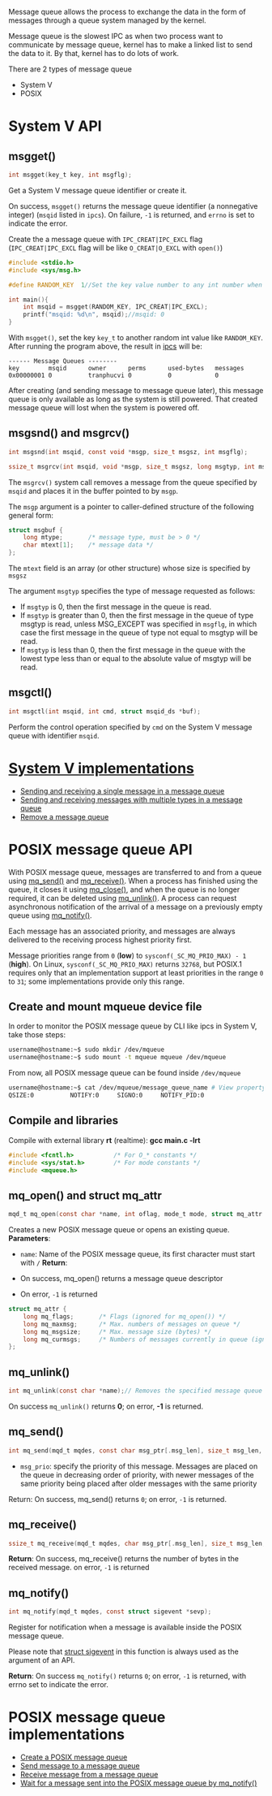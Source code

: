 Message queue allows the process to exchange the data in the form of messages through a queue system managed by the kernel.

Message queue is the slowest IPC as when two process want to communicate by message queue, kernel has to make a linked list to send the data to it. By that, kernel has to do lots of work.

There are 2 types of message queue
* System V
* POSIX
  
# System V API

## msgget()

```c
int msgget(key_t key, int msgflg);
```

Get a System V message queue identifier or create it.

On success, ``msgget()`` returns the message queue identifier (a nonnegative integer) (``msqid`` listed in ``ipcs``).  On failure, ``-1`` is returned, and ``errno`` is set to indicate the error.

Create the a message queue with ``IPC_CREAT|IPC_EXCL`` flag (``IPC_CREAT|IPC_EXCL`` flag will be like ``O_CREAT|O_EXCL`` with ``open()``)

```c
#include <stdio.h>
#include <sys/msg.h>

#define RANDOM_KEY  1//Set the key value number to any int number when creating

int main(){
    int msqid = msgget(RANDOM_KEY, IPC_CREAT|IPC_EXCL);
    printf("msqid: %d\n", msqid);//msqid: 0
}
```

With ``msgget()``, set the key ``key_t`` to another random int value like ``RANDOM_KEY``. After running the program above, the result in [ipcs](https://github.com/TranPhucVinh/Linux-Shell/blob/master/Physical%20layer/Process/System%20V%20IPC.md#ipcs) will be:

```
------ Message Queues --------
key        msqid      owner      perms      used-bytes   messages    
0x00000001 0          tranphucvi 0          0            0   
```

After creating (and sending message to message queue later), this message queue is only available as long as the system is still powered. That created message queue will lost when the system is powered off.

## msgsnd() and msgrcv()

```c
int msgsnd(int msqid, const void *msgp, size_t msgsz, int msgflg);

ssize_t msgrcv(int msqid, void *msgp, size_t msgsz, long msgtyp, int msgflg);
```

The ``msgrcv()`` system call removes a message from the queue specified by ``msqid`` and places it in the buffer pointed to by ``msgp``.

The ``msgp`` argument is a pointer to caller-defined structure of the following general form:

```c
struct msgbuf {
    long mtype;       /* message type, must be > 0 */
    char mtext[1];    /* message data */
};
```

The ``mtext`` field is an array (or other structure) whose size is specified by ``msgsz``

The argument ``msgtyp`` specifies the type of message requested as follows:

* If ``msgtyp`` is 0, then the first message in the queue is read.
* If ``msgtyp`` is greater than 0, then the first message in the queue of type msgtyp is read, unless MSG_EXCEPT was specified in ``msgflg``, in which case the first message in the queue of type not equal to msgtyp will be read.
* If ``msgtyp`` is less than 0, then the first message in the queue with the lowest type less than or equal to the absolute value of msgtyp will be read.

## msgctl()

```c
int msgctl(int msqid, int cmd, struct msqid_ds *buf);
```

Perform the control operation specified by ``cmd`` on the System V message queue with identifier ``msqid``.

# [System V implementations](System%20V%20message%20queue%20implementations.md)

* [Sending and receiving a single message in a message queue](Implementations.md#sending-and-receiving-a-single-message-in-a-message-queue)
* [Sending and receiving messages with multiple types in a message queue](Implementations.md#sending-and-receiving-messages-with-multiple-types-in-a-message-queue)
* [Remove a message queue](Implementations.md#remove-a-message-queue)
# POSIX message queue API

With POSIX message queue, messages are transferred to and from a queue using [mq_send()]() and [mq_receive()](). When a process has finished using the queue, it closes it using [mq_close()](), and when the queue is no longer required, it can be deleted using [mq_unlink()](). A process can request asynchronous notification of the arrival of a message on a previously empty queue using [mq_notify()]().

Each message has an associated priority, and messages are always delivered to the receiving process highest priority first.

Message priorities range from ``0`` (**low**) to ``sysconf(_SC_MQ_PRIO_MAX) - 1`` (**high**).  On Linux, ``sysconf(_SC_MQ_PRIO_MAX)`` returns ``32768``, but POSIX.1 requires only that an implementation support at least priorities in the range ``0`` to ``31``; some implementations provide only this range.
## Create and mount mqueue device file
In order to monitor the POSIX message queue by CLI like ipcs in System V, take those steps:
```sh
username@hostname:~$ sudo mkdir /dev/mqueue
username@hostname:~$ sudo mount -t mqueue mqueue /dev/mqueue
```
From now, all POSIX message queue can be found inside ``/dev/mqueue``
```sh
username@hostname:~$ cat /dev/mqueue/message_queue_name # View property of a message queue
QSIZE:0          NOTIFY:0     SIGNO:0     NOTIFY_PID:0  
```
## Compile and libraries
Compile with external library **rt** (realtime): **gcc main.c -lrt**
```c
#include <fcntl.h>           /* For O_* constants */
#include <sys/stat.h>        /* For mode constants */
#include <mqueue.h>
```
## mq_open() and struct mq_attr
```c
mqd_t mq_open(const char *name, int oflag, mode_t mode, struct mq_attr *attr);
```

Creates a new POSIX message queue or opens an existing queue.
**Parameters**:
* ``name``: Name of the POSIX message queue, its first character must start with ``/``
**Return**:

* On success, mq_open() returns a message queue descriptor
* On error, ``-1`` is returned

```c
struct mq_attr {
    long mq_flags;       /* Flags (ignored for mq_open()) */
    long mq_maxmsg;      /* Max. numbers of messages on queue */
    long mq_msgsize;     /* Max. message size (bytes) */
    long mq_curmsgs;     /* Numbers of messages currently in queue (ignored for mq_open()) */
};
```
## mq_unlink()
```c
int mq_unlink(const char *name);// Removes the specified message queue name
```
On success ``mq_unlink()`` returns **0**; on error, **-1** is returned.
## mq_send()
```c
int mq_send(mqd_t mqdes, const char msg_ptr[.msg_len], size_t msg_len, unsigned int msg_prio);
```
* ``msg_prio``: specify the priority of this message.  Messages are placed on the queue in decreasing order of priority, with newer messages of the same priority being placed after older messages with the same priority

Return: On success, mq_send() returns ``0``; on error, ``-1`` is returned.
## mq_receive()
```c
ssize_t mq_receive(mqd_t mqdes, char msg_ptr[.msg_len], size_t msg_len, unsigned int *msg_prio);
```
**Return**: On success, mq_receive() returns the number of bytes in the received message. on error, ``-1`` is returned
## mq_notify()
```c
int mq_notify(mqd_t mqdes, const struct sigevent *sevp);
```
Register for notification when a message is available inside the POSIX message queue.

Please note that [struct sigevent](https://github.com/TranPhucVinh/C/blob/master/Physical%20layer/Signal/API.md#struct-sigevent) in this function is always used as the argument of an API.

**Return**: On success ``mq_notify()`` returns ``0``; on error, ``-1`` is returned, with errno set to indicate the error.
# POSIX message queue implementations
* [Create a POSIX message queue]()
* [Send message to a message queue]()
* [Receive message from a message queue]()
* [Wait for a message sent into the POSIX message queue by mq_notify()](POSIX%20message%20queue%20implementations.md#wait-for-a-message-sent-into-the-posix-message-queue)
